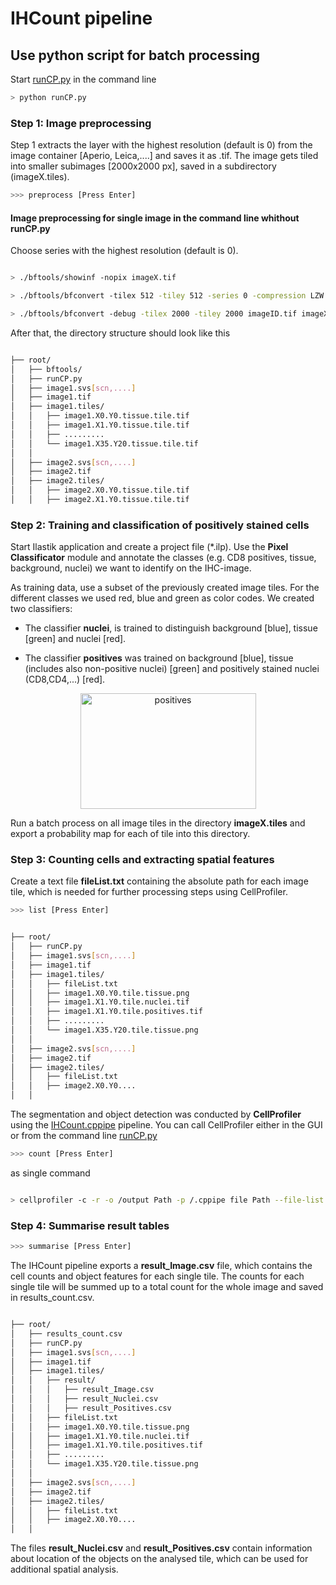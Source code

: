# IHCount pipeline

## Use python script for batch processing

Start [runCP.py](/runCP.py) in the command line

```bash
> python runCP.py
```
### Step 1: Image preprocessing

Step 1 extracts the layer with the highest resolution (default is 0) from the image container [Aperio, Leica,....] and saves it as .tif. The image gets tiled into smaller subimages [2000x2000 px], saved in a subdirectory (imageX.tiles). 

```bash
>>> preprocess [Press Enter]
```

#### Image preprocessing for single image in the command line whithout runCP.py

Choose series with the highest resolution (default is 0).

```bash

> ./bftools/showinf -nopix imageX.tif

> ./bftools/bfconvert -tilex 512 -tiley 512 -series 0 -compression LZW imageX.[svs, scn, ...] imageX.tif

> ./bftools/bfconvert -debug -tilex 2000 -tiley 2000 imageID.tif imageX.tiles/imageX.X%x.Y%y.tile.tissue.tif

```
After that, the directory structure should look like this

```bash

├── root/
│   ├── bftools/
│   ├── runCP.py
│   ├── image1.svs[scn,....]
│   ├── image1.tif
│   ├── image1.tiles/
│   │   ├── image1.X0.Y0.tissue.tile.tif
│   │   ├── image1.X1.Y0.tissue.tile.tif
│   │   ├── .........
│   │   └── image1.X35.Y20.tissue.tile.tif
│   │ 
│   ├── image2.svs[scn,....]
│   ├── image2.tif
│   ├── image2.tiles/
│   │   ├── image2.X0.Y0.tissue.tile.tif
│   │   ├── image2.X1.Y0.tissue.tile.tif

```

### Step 2: Training and classification of positively stained cells

Start Ilastik application and create a project file (*.ilp). Use the <b>Pixel Classificator</b> module and annotate the classes (e.g. CD8 positives, tissue, background, nuclei) we want to identify on the IHC-image.

As training data, use a subset of the previously created image tiles. For the different classes we used red, blue and green as color codes. We created two classifiers: 

* The classifier <b>nuclei</b>, is trained to distinguish background [blue], tissue [green] and nuclei [red].

* The classifier <b>positives</b> was trained on background [blue], tissue (includes also non-positive nuclei) [green] and positively stained nuclei (CD8,CD4,...) [red].

<p align="center">
  <img width="281" height="185" src="https://github.com/mui-icbi/IHCount/blob/master/images/annotation.png?raw=true" alt="positives"/>
</p>

Run a batch process on all image tiles in the directory <b>imageX.tiles</b> and export a probability map for each of tile into this directory.  


### Step 3: Counting cells and extracting spatial features

Create a text file <b>fileList.txt</b> containing the absolute path for each image tile, which is needed for further processing steps using CellProfiler.

```bash
>>> list [Press Enter]
```

```bash

├── root/
│   ├── runCP.py
│   ├── image1.svs[scn,....]
│   ├── image1.tif
│   ├── image1.tiles/
│   │   ├── fileList.txt
│   │   ├── image1.X0.Y0.tile.tissue.png
│   │   ├── image1.X1.Y0.tile.nuclei.tif
│   │   ├── image1.X1.Y0.tile.positives.tif
│   │   ├── .........
│   │   └── image1.X35.Y20.tile.tissue.png
│   │ 
│   ├── image2.svs[scn,....]
│   ├── image2.tif
│   ├── image2.tiles/
│   │   ├── fileList.txt
│   │   ├── image2.X0.Y0....
│   │  

```

The segmentation and object detection was conducted by <b>CellProfiler</b> using the [IHCount.cppipe](/IHCount.cppipe) pipeline. You can call CellProfiler either in the GUI or from the command line [runCP.py](/runCP.py)

```bash
>>> count [Press Enter]
```
as single command 

```bash

> cellprofiler -c -r -o /output Path -p /.cppipe file Path --file-list /fileList.txt Path

```

### Step 4: Summarise result tables

```bash
>>> summarise [Press Enter]
```

The IHCount pipeline exports a <b>result_Image.csv</b> file, which contains the cell counts and object features for each single tile. The counts for each single tile will be summed up to a total count for the whole image and saved in results_count.csv.

```bash

├── root/
│   ├── results_count.csv
│   ├── runCP.py
│   ├── image1.svs[scn,....]
│   ├── image1.tif
│   ├── image1.tiles/
│   │   ├── result/
│   │   │   ├── result_Image.csv
│   │   │   ├── result_Nuclei.csv
│   │   │   ├── result_Positives.csv
│   │   ├── fileList.txt
│   │   ├── image1.X0.Y0.tile.tissue.png
│   │   ├── image1.X1.Y0.tile.nuclei.tif
│   │   ├── image1.X1.Y0.tile.positives.tif
│   │   ├── .........
│   │   └── image1.X35.Y20.tile.tissue.png
│   │ 
│   ├── image2.svs[scn,....]
│   ├── image2.tif
│   ├── image2.tiles/
│   │   ├── fileList.txt
│   │   ├── image2.X0.Y0....
│   │  

```

The files <b>result_Nuclei.csv</b> and <b>result_Positives.csv</b> contain information about location of the objects on the analysed tile, which can be used for additional spatial analysis.
